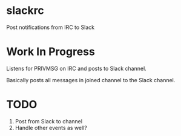 # slackrc
Post notifications from IRC to Slack

# Work In Progress

Listens for PRIVMSG on IRC and posts to Slack channel.

Basically posts all messages in joined channel to the Slack channel.

# TODO

1. Post from Slack to channel
2. Handle other events as well?
